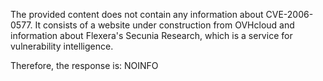 The provided content does not contain any information about CVE-2006-0577. It consists of a website under construction from OVHcloud and information about Flexera's Secunia Research, which is a service for vulnerability intelligence.

Therefore, the response is:
NOINFO